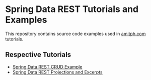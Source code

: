 # Spring Data REST Tutorials and Examples

This repository contains source code examples used in [amitph.com](https://www.amitph.com/) tutorials. 

## Respective Tutorials

- [Spring Data REST CRUD Example](https://www.amitph.com/spring-data-rest-example/)
- [Spring Data REST Projections and Excerpts](https://www.amitph.com/spring-data-rest-projections-and-excerpts/)
